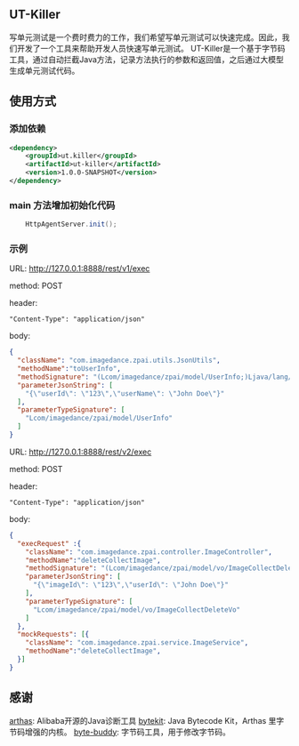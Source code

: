 ## UT-Killer

写单元测试是一个费时费力的工作，我们希望写单元测试可以快速完成。因此，我们开发了一个工具来帮助开发人员快速写单元测试。
UT-Killer是一个基于字节码工具，通过自动拦截Java方法，记录方法执行的参数和返回值，之后通过大模型生成单元测试代码。


## 使用方式

### 添加依赖
```xml
<dependency>
    <groupId>ut.killer</groupId>
    <artifactId>ut-killer</artifactId>
    <version>1.0.0-SNAPSHOT</version>
</dependency>
```

### main 方法增加初始化代码

```java
    HttpAgentServer.init();
```

### 示例

URL: http://127.0.0.1:8888/rest/v1/exec

method: POST 

header:
```
"Content-Type": "application/json"
```

body:
```json
{
  "className": "com.imagedance.zpai.utils.JsonUtils",
  "methodName":"toUserInfo",
  "methodSignature": "(Lcom/imagedance/zpai/model/UserInfo;)Ljava/lang/String;",
  "parameterJsonString": [
    "{\"userId\": \"123\",\"userName\": \"John Doe\"}"
  ],
  "parameterTypeSignature": [
    "Lcom/imagedance/zpai/model/UserInfo"
  ]
}
```

URL: http://127.0.0.1:8888/rest/v2/exec

method: POST

header:
```
"Content-Type": "application/json"
```

body:
```json
{
  "execRequest" :{
    "className": "com.imagedance.zpai.controller.ImageController",
    "methodName":"deleteCollectImage",
    "methodSignature": "(Lcom/imagedance/zpai/model/vo/ImageCollectDeleteVo;)Lcom/imagedance/zpai/model/ResultVo;",
    "parameterJsonString": [
      "{\"imageId\": \"123\",\"userId\": \"John Doe\"}"
    ],
    "parameterTypeSignature": [
      "Lcom/imagedance/zpai/model/vo/ImageCollectDeleteVo"
    ]
  },
  "mockRequests": [{
    "className": "com.imagedance.zpai.service.ImageService",
    "methodName":"deleteCollectImage",
  }]
}

```

## 感谢

[arthas](https://github.com/alibaba/arthas): Alibaba开源的Java诊断工具
[bytekit](https://github.com/alibaba/bytekit): Java Bytecode Kit，Arthas 里字节码增强的内核。
[byte-buddy](https://github.com/raphw/byte-buddy): 字节码工具，用于修改字节码。

